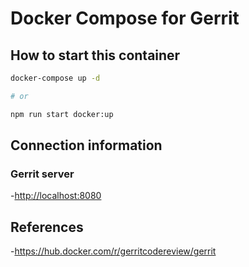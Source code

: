 # Docker Compose for Gerrit

## How to start this container

```bash
docker-compose up -d

# or

npm run start docker:up
```

## Connection information

### Gerrit server

-<http://localhost:8080>

## References

-<https://hub.docker.com/r/gerritcodereview/gerrit>